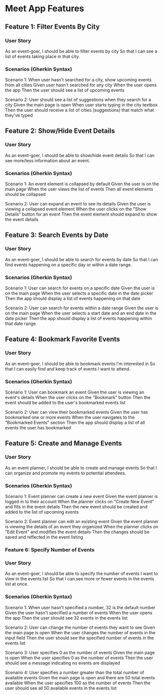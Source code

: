 # Meet App Features

## Feature 1: Filter Events By City

### User Story
As an event-goer,
I should be able to filter events by city
So that I can see a list of events taking place in that city.

### Scenarios (Gherkin Syntax)

Scenario 1: When user hasn't searched for a city, show upcoming events from all cities
Given user hasn't searched for any city
When the user opens the app
Then the user should see a list of upcoming events

Scenario 2: User should see a list of suggestions when they search for a city
Given the main page is open
When user starts typing in the city textbox
Then the user should receive a list of cities (suggestions) that match what they've typed

## Feature 2: Show/Hide Event Details

### User Story
As an event-goer,
I should be able to show/hide event details
So that I can see more/less information about an event.

### Scenarios (Gherkin Syntax)

Scenario 1: An event element is collapsed by default
Given the user is on the main page
When the user views the list of events
Then all event elements should be collapsed

Scenario 2: User can expand an event to see its details
Given the user is viewing a collapsed event element
When the user clicks on the "Show Details" button for an event
Then the event element should expand to show the event details

## Feature 3: Search Events by Date

### User Story
As an event-goer,
I should be able to search for events by date
So that I can find events happening on a specific day or within a date range.

### Scenarios (Gherkin Syntax)

Scenario 1: User can search for events on a specific date
Given the user is on the main page
When the user selects a specific date in the date picker
Then the app should display a list of events happening on that date

Scenario 2: User can search for events within a date range
Given the user is on the main page
When the user selects a start date and an end date in the date picker
Then the app should display a list of events happening within that date range

## Feature 4: Bookmark Favorite Events

### User Story
As an event-goer,
I should be able to bookmark events I'm interested in
So that I can easily find and keep track of events I want to attend.

### Scenarios (Gherkin Syntax)

Scenario 1: User can bookmark an event
Given the user is viewing an event's details
When the user clicks on the "Bookmark" button
Then the event should be added to the user's bookmarked events list

Scenario 2: User can view their bookmarked events
Given the user has bookmarked one or more events
When the user navigates to the "Bookmarked Events" section
Then the app should display a list of all events the user has bookmarked

## Feature 5: Create and Manage Events

### User Story
As an event planner,
I should be able to create and manage events
So that I can organize and promote my events to potential attendees.

### Scenarios (Gherkin Syntax)

Scenario 1: Event planner can create a new event
Given the event planner is logged in to their account
When the planner clicks on "Create New Event" and fills in the event details
Then the new event should be created and added to the list of upcoming events

Scenario 2: Event planner can edit an existing event
Given the event planner is viewing the details of an event they organized
When the planner clicks on "Edit Event" and modifies the event details
Then the changes should be saved and reflected in the event listing

### Feature 6: Specify Number of Events

### User Story

As an event-goer,
I should be able to specify the number of events I want to view in the events list
So that I can see more or fewer events in the events list at once.

### Scenarios (Gherkin Syntax)
Scenario 1: When user hasn't specified a number, 32 is the default number
Given the user hasn't specified a number of events
When the user opens the app
Then the user should see 32 events in the events list

Scenario 2: User can change the number of events they want to see
Given the main page is open
When the user changes the number of events in the input field
Then the user should see the specified number of events in the events list

Scenario 3: User specifies 0 as the number of events
Given the main page is open
When the user specifies 0 as the number of events
Then the user should see a message indicating no events are displayed

Scenario 4: User specifies a number greater than the total number of available events
Given the main page is open and there are 50 total events available
When the user specifies 100 as the number of events
Then the user should see all 50 available events in the events list